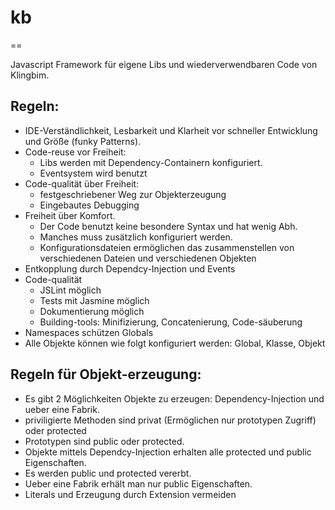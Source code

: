 # kb #
==

Javascript Framework für eigene Libs und wiederverwendbaren Code von Klingbim.



Regeln:
---------------------
* IDE-Verständlichkeit, Lesbarkeit und Klarheit vor schneller Entwicklung und Größe (funky Patterns).
* Code-reuse vor Freiheit:
    * Libs werden mit Dependency-Containern konfiguriert.
    * Eventsystem wird benutzt
* Code-qualität über Freiheit:
    * festgeschriebener Weg zur Objekterzeugung
    * Eingebautes Debugging
* Freiheit über Komfort.
    * Der Code benutzt keine besondere Syntax und hat wenig Abh.
    * Manches muss zusätzlich konfiguriert werden.
    * Konfigurationsdateien ermöglichen das zusammenstellen von verschiedenen Dateien und verschiedenen Objekten
* Entkopplung durch Dependcy-Injection und Events
* Code-qualität
    * JSLint möglich
    * Tests mit Jasmine möglich
    * Dokumentierung möglich
    * Building-tools: Minifizierung, Concatenierung, Code-säuberung 
* Namespaces schützen Globals
* Alle Objekte können wie folgt konfiguriert werden: Global, Klasse, Objekt


Regeln für Objekt-erzeugung:
---------------------
* Es gibt 2 Möglichkeiten Objekte zu erzeugen: Dependency-Injection und ueber eine Fabrik.
* priviligierte Methoden sind privat (Ermöglichen nur prototypen Zugriff) oder protected
* Prototypen sind public oder protected.
* Objekte mittels Dependcy-Injection erhalten alle protected und public Eigenschaften.
* Es werden public und protected vererbt. 
* Ueber eine Fabrik erhält man nur public Eigenschaften.
* Literals und Erzeugung durch Extension vermeiden
